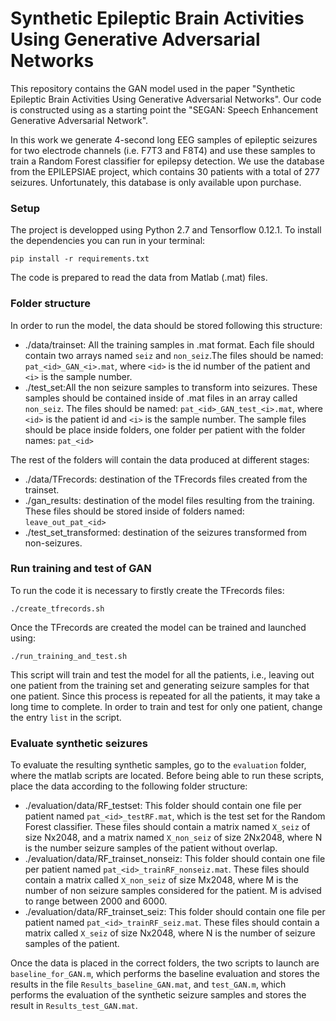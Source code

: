 # Synthetic Epileptic Brain Activities Using Generative Adversarial Networks

This repository contains the GAN model used in the paper "Synthetic Epileptic Brain Activities Using Generative Adversarial Networks". Our code is constructed using as a starting point the "SEGAN: Speech Enhancement Generative Adversarial Network".

In this work we generate 4-second long EEG samples of epileptic seizures for two electrode channels (i.e. F7T3 and F8T4) and use these samples to train a Random Forest classifier for epilepsy detection. We use the database from the EPILEPSIAE project, which contains 30 patients with a total of 277 seizures. Unfortunately, this database is only available upon purchase.

### Setup

The project is developped using Python 2.7 and Tensorflow 0.12.1. To install the dependencies you can run in your terminal:
```
pip install -r requirements.txt
```
The code is prepared to read the data from Matlab (.mat) files.


### Folder structure

In order to run the model, the data should be stored following this structure:
  - ./data/trainset: All the training samples in .mat format. Each file should contain two arrays named `seiz` and `non_seiz`.The files should be named: 	`pat_<id>_GAN_<i>.mat`, where `<id>` is the id number of the patient and `<i>` is the sample number.
  - ./test_set:All the non seizure samples to transform into seizures. These samples should be contained inside of .mat files in an array called `non_seiz`. The files should be named: `pat_<id>_GAN_test_<i>.mat`, where `<id>` is the patient id and `<i>` is the sample number. The sample files should be place inside folders, one folder per patient with the folder names: `pat_<id>`

The rest of the folders will contain the data produced at different stages:
 - ./data/TFrecords: destination of the TFrecords files created from the trainset.
 - ./gan_results: destination of the model files resulting from the training. These files should be stored inside of folders named: `leave_out_pat_<id>`
 - ./test_set_transformed: destination of the seizures transformed from non-seizures.
  
  ### Run training and test of GAN
  
  To run the code it is necessary to firstly create the TFrecords files:
  
  ```
  ./create_tfrecords.sh
  ```
  
  Once the TFrecords are created the model can be trained and launched using:
  
  ```
  ./run_training_and_test.sh
  ```
  
  This script will train and test the model for all the patients, i.e., leaving out one patient from the training set and generating seizure samples for that one patient. Since this process is repeated for all the patients, it may take a long time to complete. In order to train and test for only one patient, change the entry `list` in the script.
  
### Evaluate synthetic seizures

To evaluate the resulting synthetic samples, go to the `evaluation` folder, where the matlab scripts are located. Before being able to run these scripts, place the data according to the following folder structure:

 - ./evaluation/data/RF_testset: This folder should contain one file per patient named `pat_<id>_testRF.mat`, which is the test set for the Random Forest classifier. These files should contain a matrix named `X_seiz` of size Nx2048, and a matrix named `X_non_seiz` of size 2Nx2048, where N is the number seizure samples of the patient without overlap. 
 - ./evaluation/data/RF_trainset_nonseiz: This folder should contain one file per patient named `pat_<id>_trainRF_nonseiz.mat`. These files should contain a matrix called `X_non_seiz` of size Mx2048, where M is the number of non seizure samples considered for the patient. M is advised to range between 2000 and 6000.
 - ./evaluation/data/RF_trainset_seiz: This folder should contain one file per patient named `pat_<id>_trainRF_seiz.mat`. These files should contain a matrix called `X_seiz` of size Nx2048, where N is the number of seizure samples of the patient.

Once the data is placed in the correct folders, the two scripts to launch are `baseline_for_GAN.m`, which performs the baseline evaluation and stores the results in the file `Results_baseline_GAN.mat`, and `test_GAN.m`, which performs the evaluation of the synthetic seizure samples and stores the result in `Results_test_GAN.mat`.

